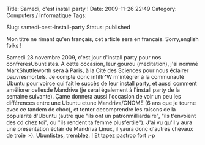 Title: Samedi, c'est install party !
Date: 2009-11-26 22:49
Category: Computers / Informatique
Tags: <?xml version="1.0" encoding="utf-8"?>

Slug: samedi-cest-install-party
Status: published

Mon titre ne rimant qu'en français, cet article sera en français. Sorry,english folks !

Samedi 28 novembre 2009, c'est jour d'install party pour nos confrèresUbuntistes. À cette occasion, leur gourou (meditation), j'ai nommé MarkShuttleworth sera à Paris, à la Cité des Sciences pour nous éclairer pauvresmortels. Je compte donc infiltr\^W m'intégrer à la communauté Ubuntu pour voirce qui fait le succès de leur install party, et aussi comment améliorer cellesde Mandriva (je serai également à l'install party de la semaine suivante). Çame donnera aussi l'occasion de voir un peu les différences entre une Ubuntu etune Mandriva/GNOME (6 ans que je tourne avec ce tandem de choc), et tenter decomprendre les raisons de la popularité d'Ubuntu (autre que "ils ont un patronmilliardaire", "ils t'envoient des cd chez toi", ou "ils rendent ta femme plusfertile"). J'ai vu qu'il y aura une présentation éclair de Mandriva Linux, il yaura donc d'autres chevaux de troie :-). Ubuntistes, tremblez. ! Et tapez pastrop fort :-p
